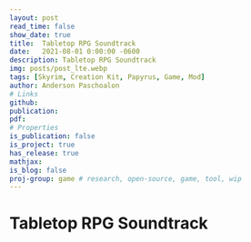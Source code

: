 ```yaml
---
layout: post
read_time: false
show_date: true
title:  Tabletop RPG Soundtrack
date:   2021-08-01 0:00:00 -0600
description: Tabletop RPG Soundtrack
img: posts/post_lte.webp
tags: [Skyrim, Creation Kit, Papyrus, Game, Mod]
author: Anderson Paschoalon
# Links
github: 
publication: 
pdf: 
# Properties
is_publication: false
is_project: true
has_release: true
mathjax: 
is_blog: false
proj-group: game # research, open-source, game, tool, wip
---
```


# Tabletop RPG Soundtrack